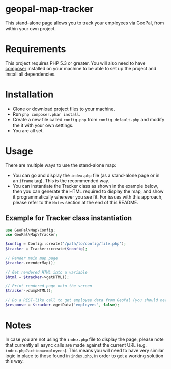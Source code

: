 geopal-map-tracker
==================

This stand-alone page allows you to track your employees via GeoPal, from within your own project.


# Requirements

This project requires PHP 5.3 or greater. You will also need to have [composer](https://getcomposer.org/) installed on your machine to be able to set up the project and install all dependencies.


# Installation

* Clone or download project files to your machine. 
* Run `php composer.phar install`.
* Create a new file called `config.php` from `config_default.php` and modify the it with your own settings.
* You are all set.


# Usage

There are multiple ways to use the stand-alone map:

* You can go and display the `index.php` file (as a stand-alone page or in an `iframe` tag). This is the recommended way.
* You can instantiate the Tracker class as shown in the example below, then you can generate the HTML required to display the map, and show it programmatically wherever you see fit. For issues with this approach, please refer to the `Notes` section at the end of this README.

## Example for Tracker class instantiation

```php
use GeoPal\Map\Config;
use GeoPal\Map\Tracker;

$config = Config::create('/path/to/config/file.php');
$tracker = Tracker::create($config);
 
// Render main map page
$tracker->renderMap();

// Get rendered HTML into a variable
$html = $tracker->getHTML();

// Print rendered page onto the screen
$tracker->dumpHTML();

// Do a REST-like call to get employee data from GeoPal (you should never have to do this manually)
$response = $tracker->getData('employees', false);
```

# Notes

In case you are not using the `index.php` file to display the page, please note that currently all async calls are made against the current URL (e.g. `index.php?action=employees`). This means you will need to have very similar logic in place to those found in `index.php`, in order to get a working solution this way.
